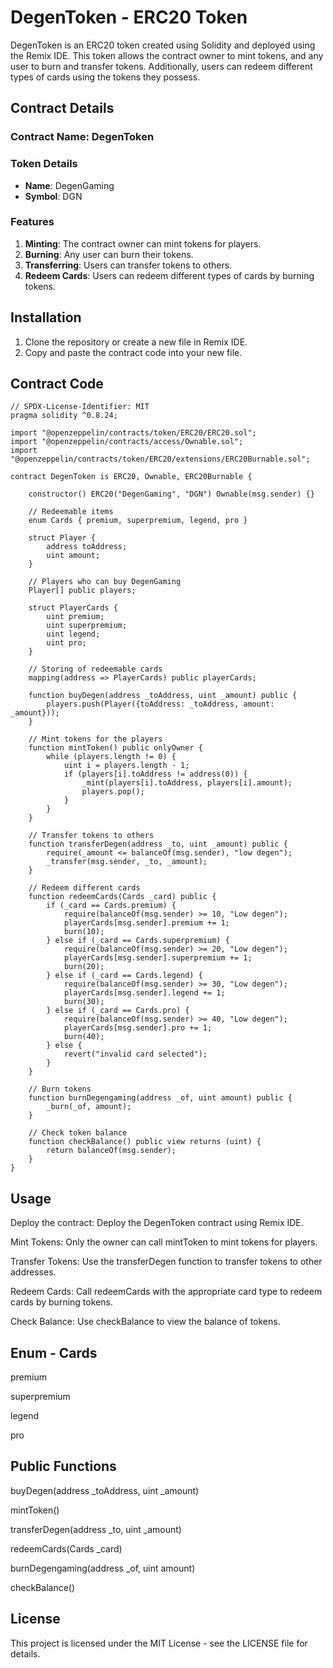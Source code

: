 # DegenToken - ERC20 Token

DegenToken is an ERC20 token created using Solidity and deployed using the Remix IDE. This token allows the contract owner to mint tokens, and any user to burn and transfer tokens. Additionally, users can redeem different types of cards using the tokens they possess.

## Contract Details

### Contract Name: DegenToken

### Token Details
- **Name**: DegenGaming
- **Symbol**: DGN

### Features
1. **Minting**: The contract owner can mint tokens for players.
2. **Burning**: Any user can burn their tokens.
3. **Transferring**: Users can transfer tokens to others.
4. **Redeem Cards**: Users can redeem different types of cards by burning tokens.

## Installation

1. Clone the repository or create a new file in Remix IDE.
2. Copy and paste the contract code into your new file.

## Contract Code

```solidity
// SPDX-License-Identifier: MIT
pragma solidity ^0.8.24;

import "@openzeppelin/contracts/token/ERC20/ERC20.sol";
import "@openzeppelin/contracts/access/Ownable.sol";
import "@openzeppelin/contracts/token/ERC20/extensions/ERC20Burnable.sol";

contract DegenToken is ERC20, Ownable, ERC20Burnable {

    constructor() ERC20("DegenGaming", "DGN") Ownable(msg.sender) {}

    // Redeemable items
    enum Cards { premium, superpremium, legend, pro }

    struct Player {
        address toAddress;
        uint amount;
    }

    // Players who can buy DegenGaming
    Player[] public players;

    struct PlayerCards {
        uint premium;
        uint superpremium;
        uint legend;
        uint pro;
    }

    // Storing of redeemable cards
    mapping(address => PlayerCards) public playerCards;

    function buyDegen(address _toAddress, uint _amount) public {
        players.push(Player({toAddress: _toAddress, amount: _amount}));
    }

    // Mint tokens for the players
    function mintToken() public onlyOwner {
        while (players.length != 0) {
            uint i = players.length - 1;
            if (players[i].toAddress != address(0)) {
                _mint(players[i].toAddress, players[i].amount);
                players.pop();
            }
        }
    }

    // Transfer tokens to others
    function transferDegen(address _to, uint _amount) public {
        require(_amount <= balanceOf(msg.sender), "low degen");
        _transfer(msg.sender, _to, _amount);
    }

    // Redeem different cards
    function redeemCards(Cards _card) public {
        if (_card == Cards.premium) {
            require(balanceOf(msg.sender) >= 10, "Low degen");
            playerCards[msg.sender].premium += 1;
            burn(10);
        } else if (_card == Cards.superpremium) {
            require(balanceOf(msg.sender) >= 20, "Low degen");
            playerCards[msg.sender].superpremium += 1;
            burn(20);
        } else if (_card == Cards.legend) {
            require(balanceOf(msg.sender) >= 30, "Low degen");
            playerCards[msg.sender].legend += 1;
            burn(30);
        } else if (_card == Cards.pro) {
            require(balanceOf(msg.sender) >= 40, "Low degen");
            playerCards[msg.sender].pro += 1;
            burn(40);
        } else {
            revert("invalid card selected");
        }
    }

    // Burn tokens
    function burnDegengaming(address _of, uint amount) public {
        _burn(_of, amount);
    }

    // Check token balance
    function checkBalance() public view returns (uint) {
        return balanceOf(msg.sender);
    }
}
```

## Usage
Deploy the contract: Deploy the DegenToken contract using Remix IDE.

Mint Tokens: Only the owner can call mintToken to mint tokens for players.

Transfer Tokens: Use the transferDegen function to transfer tokens to other addresses.

Redeem Cards: Call redeemCards with the appropriate card type to redeem cards by burning tokens.

Check Balance: Use checkBalance to view the balance of tokens.

## Enum - Cards
premium

superpremium

legend

pro

## Public Functions
buyDegen(address _toAddress, uint _amount)

mintToken()

transferDegen(address _to, uint _amount)

redeemCards(Cards _card)

burnDegengaming(address _of, uint amount)

checkBalance()

## License
This project is licensed under the MIT License - see the LICENSE file for details.

